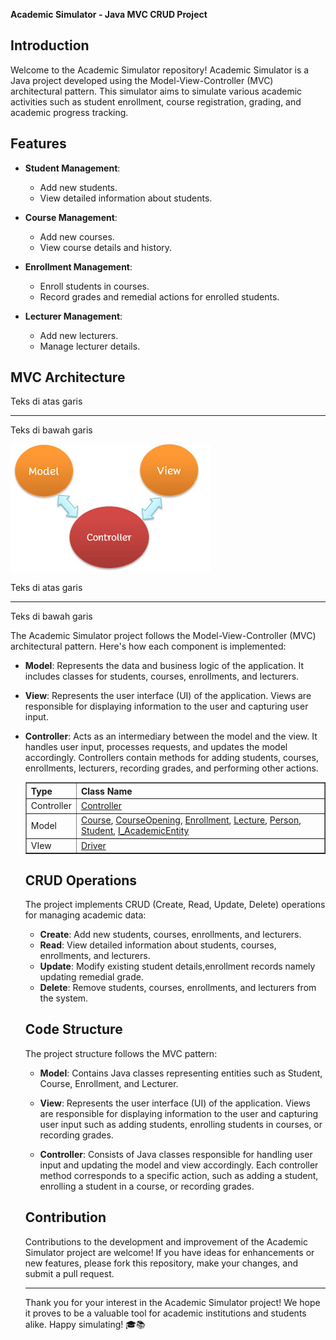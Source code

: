**Academic Simulator - Java MVC CRUD Project**

## Introduction

Welcome to the Academic Simulator repository! Academic Simulator is a Java project developed using the Model-View-Controller (MVC) architectural pattern. This simulator aims to simulate various academic activities such as student enrollment, course registration, grading, and academic progress tracking.

## Features

- **Student Management**:
  - Add new students.
  - View detailed information about students.

- **Course Management**:
  - Add new courses.
  - View course details and history.

- **Enrollment Management**:
  - Enroll students in courses.
  - Record grades and remedial actions for enrolled students.

- **Lecturer Management**:
  - Add new lecturers.
  - Manage lecturer details.

## MVC Architecture
<p>Teks di atas garis</p>
<hr>
<p>Teks di bawah garis</p>

<div class="image-container">
  <a href="https://github.com/wilsonsihombing/Academic-Simulator-MVC-Java/blob/main/Academic%20Simulator/image%20MVC.jpg">
    <img src="https://github.com/wilsonsihombing/Academic-Simulator-MVC-Java/blob/main/Academic%20Simulator/image%20MVC.jpg" alt="MVC image">
  </a>
</div>

<p>Teks di atas garis</p>
<hr>
<p>Teks di bawah garis</p>

The Academic Simulator project follows the Model-View-Controller (MVC) architectural pattern. Here's how each component is implemented:

- **Model**: Represents the data and business logic of the application. It includes classes for students, courses, enrollments, and lecturers.

- **View**: Represents the user interface (UI) of the application. Views are responsible for displaying information to the user and capturing user input.

- **Controller**: Acts as an intermediary between the model and the view. It handles user input, processes requests, and updates the model accordingly. Controllers contain methods for adding students, courses, enrollments, lecturers, recording grades, and performing other actions.

     <table border="1">
  <tr>
    <th>Type</th>
    <th>Class Name</th>
  </tr>
  <tr>
    <td>Controller</td>
    <td>
      <a href="https://github.com/wilsonsihombing/Academic-Simulator-MVC-Java/blob/main/Academic%20Simulator/src/academic/model/Controller.java">Controller</a>
    </td>
  </tr>
  <tr>
    <td>Model</td>
    <td>
      <a href="https://github.com/wilsonsihombing/Academic-Simulator-MVC-Java/blob/main/Academic%20Simulator/src/academic/model/Course.java">Course</a>, 
      <a href="https://github.com/wilsonsihombing/Academic-Simulator-MVC-Java/blob/main/Academic%20Simulator/src/academic/model/CourseOpening.java">CourseOpening</a>, 
      <a href="https://github.com/wilsonsihombing/Academic-Simulator-MVC-Java/blob/main/Academic%20Simulator/src/academic/model/Enrollment.java">Enrollment</a>, 
      <a href="https://github.com/wilsonsihombing/Academic-Simulator-MVC-Java/blob/main/Academic%20Simulator/src/academic/model/Lecture.java">Lecture</a>, 
      <a href="https://github.com/wilsonsihombing/Academic-Simulator-MVC-Java/blob/main/Academic%20Simulator/src/academic/model/Person.java">Person</a>, 
      <a href="https://github.com/wilsonsihombing/Academic-Simulator-MVC-Java/blob/main/Academic%20Simulator/src/academic/model/Student.java">Student</a>,
      <a href="https://github.com/wilsonsihombing/Academic-Simulator-MVC-Java/blob/main/Academic%20Simulator/src/academic/model/I_AcademicEntity.java">I_AcademicEntity</a>
    </td>
  </tr>
  <tr>
    <td>VIew</td>
    <td>
      <a href= "https://github.com/wilsonsihombing/Academic-Simulator-MVC-Java/blob/main/Academic%20Simulator/src/academic/driver/Driver1.java">Driver</a>
    </td>
  </tr>
</table>





## CRUD Operations

The project implements CRUD (Create, Read, Update, Delete) operations for managing academic data:

- **Create**: Add new students, courses, enrollments, and lecturers.
- **Read**: View detailed information about students, courses, enrollments, and lecturers.
- **Update**: Modify existing student details,enrollment records namely updating remedial grade.
- **Delete**: Remove students, courses, enrollments, and lecturers from the system.

## Code Structure

The project structure follows the MVC pattern:

- **Model**: Contains Java classes representing entities such as Student, Course, Enrollment, and Lecturer.

- **View**: Represents the user interface (UI) of the application. Views are responsible for displaying information to the user and capturing user input such as adding students, enrolling students in courses, or recording grades.

- **Controller**: Consists of Java classes responsible for handling user input and updating the model and view accordingly. Each controller method corresponds to a specific action, such as adding a student, enrolling a student in a course, or recording grades.

## Contribution

Contributions to the development and improvement of the Academic Simulator project are welcome! If you have ideas for enhancements or new features, please fork this repository, make your changes, and submit a pull request.


---

Thank you for your interest in the Academic Simulator project! We hope it proves to be a valuable tool for academic institutions and students alike. Happy simulating! 🎓📚
